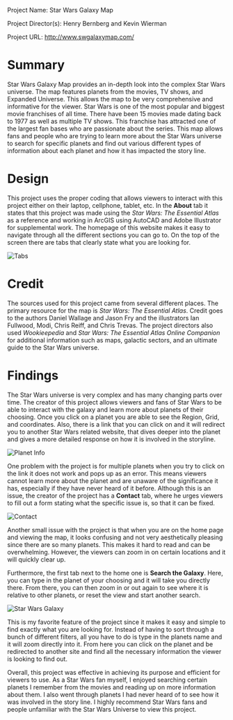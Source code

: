 Project Name: Star Wars Galaxy Map 

Project Director(s): Henry Bernberg and Kevin Wierman

Project URL: http://www.swgalaxymap.com/


# Summary
Star Wars Galaxy Map provides an in-depth look into the complex Star Wars universe. The map features planets from the movies, TV shows, and Expanded Universe. This allows the map to be very comprehensive and informative for the viewer. Star Wars is one of the most popular and biggest movie franchises of all time. There have been 15 movies made dating back to 1977 as well as multiple TV shows. This franchise has attracted one of the largest fan bases who are passionate about the series. This map allows fans and people who are trying to learn more about the Star Wars universe to search for specific planets and find out various different types of information about each planet and how it has impacted the story line. 

# Design
This project uses the proper coding that allows viewers to interact with this project either on their laptop, cellphone, tablet, etc. In the **About** tab it states that this project was made using the _Star Wars: The Essential Atlas_ as a reference and working in ArcGIS using AutoCAD and Adobe Illustrator for supplemental work. The homepage of this website makes it easy to navigate through all the different sections you can go to. On the top of the screen there are tabs that clearly state what you are looking for. 

![Tabs]( https://thomas-mark.github.io/TMark/images/Review%202%20Design.JPG) 

# Credit
The sources used for this project came from several different places. The primary resource for the map is _Star Wars: The Essential Atlas_. Credit goes to the authors Daniel Wallage and Jason Fry and the illustrators Ian Fullwood, Modi, Chris Reiff, and Chris Trevas. The project directors also used _Wookieepedia_ and _Star Wars: The Essential Atlas Online Companion_ for additional information such as maps, galactic sectors, and an ultimate guide to the Star Wars universe.

# Findings
The Star Wars universe is very complex and has many changing parts over time. The creator of this project allows viewers and fans of Star Wars to be able to interact with the galaxy and learn more about planets of their choosing. Once you click on a planet you are able to see the Region, Grid, and coordinates. Also, there is a link that you can click on and it will redirect you to another Star Wars related website, that dives deeper into the planet and gives a more detailed response on how it is involved in the storyline. 

![Planet Info](https://thomas-mark.github.io/TMark//images/Review%20Two%20planet.JPG) 

One problem with the project is for multiple planets when you try to click on the link it does not work and pops up as an error. This means viewers cannot learn more about the planet and are unaware of the significance it has, especially if they have never heard of it before. Although this is an issue, the creator of the project has a **Contact** tab, where he urges viewers to fill out a form stating what the specific issue is, so that it can be fixed. 

![Contact](https://thomas-mark.github.io/TMark/images/Contact%20tab%20new.JPG) 

Another small issue with the project is that when you are on the home page and viewing the map, it looks confusing and not very aesthetically pleasing since there are so many planets. This makes it hard to read and can be overwhelming. However, the viewers can zoom in on certain locations and it will quickly clear up.

 Furthermore, the first tab next to the home one is **Search the Galaxy**. Here, you can type in the planet of your choosing and it will take you directly there. From there, you can then zoom in or out again to see where it is relative to other planets, or reset the view and start another search.
 
 ![Star Wars Galaxy](https://thomas-mark.github.io/TMark/images/Home%20page%20map%20review%202.JPG) 
 
 This is my favorite feature of the project since it makes it easy and simple to find exactly what you are looking for. Instead of having to sort through a bunch of different 
 filters, all you have to do is type in the planets name and it will zoom directly into it. From here you can click on the planet and be redirected to another site and find all the necessary information the viewer is looking to find out.
 
 Overall, this project was effective in achieving its purpose and efficient for viewers to use. As a Star Wars fan myself, I enjoyed searching certain planets I remember from the movies and reading up on more information about them. I also went through planets I had never heard of to see how it was involved in the story line. I highly recommend Star Wars fans and people unfamiliar with the Star Wars Universe to view this project.
